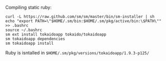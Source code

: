 Compiling static ruby:

    curl -L https://raw.github.com/sm/sm/master/bin/sm-installer | sh
    echo "export PATH=\"$HOME/.sm/bin:$HOME/.sm/pkg/active/bin:\$PATH\"" >> .bashrc
    source ~/.bashrc
    sm ext install tokaidoapp tokaido/tokaidoapp
    sm tokaidoapp dependencies
    sm tokaidoapp install

Ruby is isntalled in `$HOME/.sm/pkg/versions/tokaidoapp/1.9.3-p125/`

